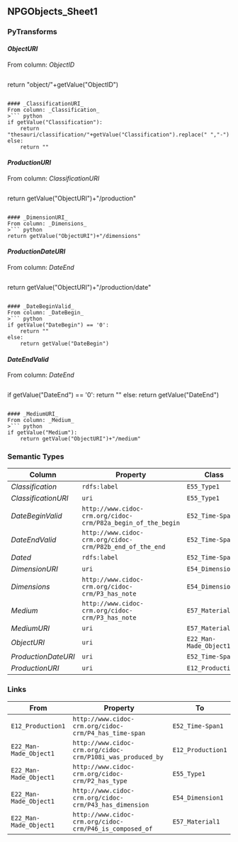 ## NPGObjects_Sheet1

### PyTransforms
#### _ObjectURI_
From column: _ObjectID_
>``` python
return "object/"+getValue("ObjectID")
```

#### _ClassificationURI_
From column: _Classification_
>``` python
if getValue("Classification"):
    return "thesauri/classification/"+getValue("Classification").replace(" ","-")
else:
    return ""
```

#### _ProductionURI_
From column: _ClassificationURI_
>``` python
return getValue("ObjectURI")+"/production"

```

#### _DimensionURI_
From column: _Dimensions_
>``` python
return getValue("ObjectURI")+"/dimensions"
```

#### _ProductionDateURI_
From column: _DateEnd_
>``` python
return getValue("ObjectURI")+"/production/date"

```

#### _DateBeginValid_
From column: _DateBegin_
>``` python
if getValue("DateBegin") == '0':
    return ""
else:
    return getValue("DateBegin")
```

#### _DateEndValid_
From column: _DateEnd_
>``` python
if getValue("DateEnd") == '0':
    return ""
else:
    return getValue("DateEnd")
```

#### _MediumURI_
From column: _Medium_
>``` python
if getValue("Medium"):
    return getValue("ObjectURI")+"/medium"
```


### Semantic Types
| Column | Property | Class |
|  ----- | -------- | ----- |
| _Classification_ | `rdfs:label` | `E55_Type1`|
| _ClassificationURI_ | `uri` | `E55_Type1`|
| _DateBeginValid_ | `http://www.cidoc-crm.org/cidoc-crm/P82a_begin_of_the_begin` | `E52_Time-Span1`|
| _DateEndValid_ | `http://www.cidoc-crm.org/cidoc-crm/P82b_end_of_the_end` | `E52_Time-Span1`|
| _Dated_ | `rdfs:label` | `E52_Time-Span1`|
| _DimensionURI_ | `uri` | `E54_Dimension1`|
| _Dimensions_ | `http://www.cidoc-crm.org/cidoc-crm/P3_has_note` | `E54_Dimension1`|
| _Medium_ | `http://www.cidoc-crm.org/cidoc-crm/P3_has_note` | `E57_Material1`|
| _MediumURI_ | `uri` | `E57_Material1`|
| _ObjectURI_ | `uri` | `E22_Man-Made_Object1`|
| _ProductionDateURI_ | `uri` | `E52_Time-Span1`|
| _ProductionURI_ | `uri` | `E12_Production1`|


### Links
| From | Property | To |
|  --- | -------- | ---|
| `E12_Production1` | `http://www.cidoc-crm.org/cidoc-crm/P4_has_time-span` | `E52_Time-Span1`|
| `E22_Man-Made_Object1` | `http://www.cidoc-crm.org/cidoc-crm/P108i_was_produced_by` | `E12_Production1`|
| `E22_Man-Made_Object1` | `http://www.cidoc-crm.org/cidoc-crm/P2_has_type` | `E55_Type1`|
| `E22_Man-Made_Object1` | `http://www.cidoc-crm.org/cidoc-crm/P43_has_dimension` | `E54_Dimension1`|
| `E22_Man-Made_Object1` | `http://www.cidoc-crm.org/cidoc-crm/P46_is_composed_of` | `E57_Material1`|
